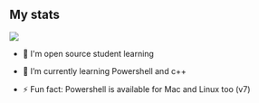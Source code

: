 <!--
- 🔭 I’m currently working on ...
- 🌱 I’m currently learning ...
- 👯 I’m looking to collaborate on ...
- 🤔 I’m looking for help with ...
- 💬 Ask me about ...
- 📫 How to reach me: ...
- 😄 Pronouns: ...
- ⚡ Fun fact: ...
-->

## My stats

![](https://github-readme-stats.vercel.app/api?username=SuperJakov&show_icons=true&theme=shadow_green)

- 💬 I'm open source student learning

- 🌱 I’m currently learning Powershell and c++

- ⚡ Fun fact: Powershell is available for Mac and Linux too (v7)
